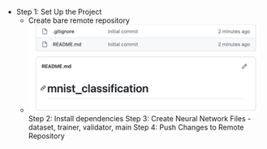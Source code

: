 - Step 1: Set Up the Project
  - Create bare remote repository
  - ![alt text](mninst.png)
Step 2: Install dependencies
Step 3: Create Neural Network Files - dataset, trainer, validator, main
Step 4: Push Changes to Remote Repository
